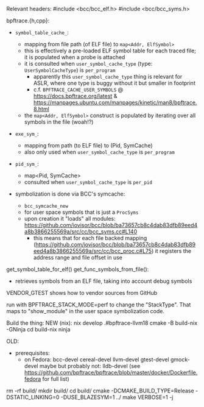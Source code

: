 Relevant headers:
#include <bcc/bcc_elf.h>
#include <bcc/bcc_syms.h>

bpftrace.{h,cpp}:
- `symbol_table_cache_`:
  - mapping from file path (of ELF file) to `map<Addr, ElfSymbol>`
  - this is effectively a pre-loaded ELF symbol table for each traced
    file; it is populated when a probe is attached
  - it is consulted when `user_symbol_cache_type` (type: `UserSymbolCacheType`) is
    `per_program`
    - apparently this `user_symbol_cache_type` thing is relevant for
      ASLR, where one type is buggy without it but smaller in footprint
    - c.f. `BPFTRACE_CACHE_USER_SYMBOLS` @
           https://docs.bpftrace.org/latest &
           https://manpages.ubuntu.com/manpages/kinetic/man8/bpftrace.8.html
  - the `map<Addr, ElfSymbol>` construct is populated by iterating over
    all symbols in the file (woah!?)
- `exe_sym_`:
  - mapping from path (to ELF file) to (Pid, SymCache)
  - also only used when `user_symbol_cache_type` is `per_program`
- `pid_sym_`:
  - map<Pid, SymCache>
  - consulted when `user_symbol_cache_type` is `per_pid`

- symbolization is done via BCC's symcache:
  - `bcc_symcache_new`
  - for user space symbols that is just a `ProcSyms`
  - upon creation it "loads" all modules:
    https://github.com/iovisor/bcc/blob/ba73657cb8c4dab83dfb89eed4a8b3866255569a/src/cc/bcc_syms.cc#L140
    - this means that for each file backed mapping
      (https://github.com/iovisor/bcc/blob/ba73657cb8c4dab83dfb89eed4a8b3866255569a/src/cc/bcc_proc.c#L75)
      it registers the address range and file offset in use

get_symbol_table_for_elf()
get_func_symbols_from_file():
  - retrieves symbols from an ELF file, taking into account debug symbols

VENDOR_GTEST shows how to vendor sources from GitHub

run with BPFTRACE_STACK_MODE=perf to change the "StackType". That maps
to "show_module" in the user space symbolization code.

Build the thing:
NEW (nix):
nix develop .#bpftrace-llvm18
cmake -B build-nix -GNinja
cd build-nix
ninja

OLD:
- prerequisites:
  - on Fedora: bcc-devel cereal-devel llvm-devel gtest-devel gmock-devel
    maybe but probably not: lldb-devel
    (see
    https://github.com/bpftrace/bpftrace/blob/master/docker/Dockerfile.fedora
    for full list)

rm -rf build/
mkdir build/
cd build/
cmake -DCMAKE_BUILD_TYPE=Release -DSTATIC_LINKING=0 -DUSE_BLAZESYM=1 ../
make VERBOSE=1 -j
